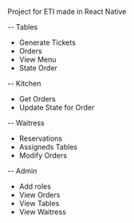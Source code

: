 Project for ETI made in React Native

-- Tables
- Generate Tickets
- Orders
- View Menu
- State Order


-- Kitchen
- Get Orders
- Update State for Order

-- Waitress
- Reservations
- Assigneds Tables
- Modify Orders

-- Admin
- Add roles
- View Orders
- View Tables
- View Waitress
